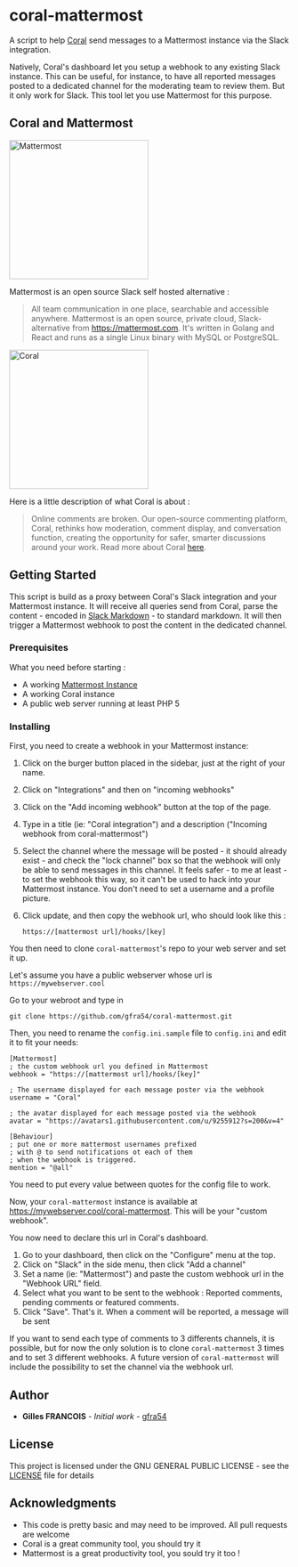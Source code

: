 # coral-mattermost
A script to help [Coral](https://coralproject.net/) send messages to a Mattermost instance via the Slack integration.

Natively, Coral's dashboard let you setup a webhook to any existing Slack instance. This can be useful, for instance, to have all reported messages posted to a dedicated channel for the moderating team to review them. But it only work for Slack. This tool let you use Mattermost for this purpose.

## Coral and Mattermost 

<img src="https://about.mattermost.com/wp-content/uploads/2017/08/Mattermost-Logo-Blue.svg" alt="Mattermost" width="250" />

Mattermost is an open source Slack self hosted alternative :

> All team communication in one place, searchable and accessible anywhere. Mattermost is an open source, private cloud, Slack-alternative from https://mattermost.com. It's written in Golang and React and runs as a single Linux binary with MySQL or PostgreSQL. 

<img src="https://cdn.vox-cdn.com/thumbor/104MCEWzKTgejtBSadMsOq1ZSnE=/0x0:1013x389/1200x0/filters:focal(0x0:1013x389):no_upscale()/cdn.vox-cdn.com/uploads/chorus_asset/file/19184651/Logo_horizontal_color__1_.png" alt="Coral" width="250">

Here is a little description of what Coral is about : 

> Online comments are broken. Our open-source commenting platform, Coral, rethinks how moderation, comment display, and conversation function, creating the opportunity for safer, smarter discussions around your work. Read more about Coral [here](https://coralproject.net/talk).

## Getting Started

This script is build as a proxy between Coral's Slack integration and your Mattermost instance. It will receive all queries send from Coral, parse the content - encoded in [Slack Markdown](https://www.markdownguide.org/tools/slack/) - to standard markdown. It will then trigger a Mattermost webhook to post the content in the dedicated channel.

### Prerequisites

What you need before starting : 

- A working [Mattermost Instance](https://docs.mattermost.com/guides/administrator.html#installing-mattermost) 
- A working Coral instance
- A public web server running at least PHP 5



### Installing

First, you need to create a webhook in your Mattermost instance: 

1. Click on the burger button placed in the sidebar, just at the right of your name.

2. Click on "Integrations" and then on "incoming webhooks"

3.  Click on the "Add incoming webhook" button at the top of the page.

4. Type in a title (ie: "Coral integration") and a description ("Incoming webhook from coral-mattermost")

5. Select the channel where the message will be posted - it should already exist - and check the "lock channel" box so that the webhook will only be able to send messages in this channel. It feels safer - to me at least - to set the webhook this way, so it can't be used to hack into your Mattermost instance. You don't need to set a username and a profile picture.

6. Click update, and then copy the webhook url, who should look like this : 

   ```url
   https://[mattermost url]/hooks/[key]
   ```

   

You then need to clone `coral-mattermost`'s repo to your web server and set it up.

Let's assume you have a public webserver whose url is `https://mywebserver.cool`

Go to your webroot and type in

```shell
git clone https://github.com/gfra54/coral-mattermost.git
```

Then, you need to rename the `config.ini.sample` file to `config.ini` and edit it to fit your needs:

````
[Mattermost]
; the custom webhook url you defined in Mattermost
webhook = "https://[mattermost url]/hooks/[key]"

; The username displayed for each message poster via the webhook
username = "Coral"

; the avatar displayed for each message posted via the webhook 
avatar = "https://avatars1.githubusercontent.com/u/9255912?s=200&v=4"

[Behaviour]
; put one or more mattermost usernames prefixed 
; with @ to send notifications ot each of them
; when the webhook is triggered.
mention = "@all"
````

You need to put every value between quotes for the config file to work.

Now, your `coral-mattermost` instance is available at https://mywebserver.cool/coral-mattermost. This will be your "custom webhook".

You now need to declare this url in Coral's dashboard.

1. Go to your dashboard, then click on the "Configure" menu at the top.
2. Click on "Slack" in the side menu, then click "Add a channel"
3. Set a name (ie: "Mattermost") and paste the custom webhook url in the "Webhook URL" field.
4. Select what you want to be sent to the webhook : Reported comments, pending comments or featured comments.
5. Click "Save". That's it. When a comment will be reported, a message will be sent 

If you want to send each type of comments to 3 differents channels, it is possible, but for now the only solution is to clone `coral-mattermost` 3 times and to set 3 different webhooks. A future version of `coral-mattermost` will include the possibility to set the channel via the webhook url. 

## Author

* **Gilles FRANCOIS** - *Initial work* - [gfra54](https://github.com/gfra54)

## License

This project is licensed under the GNU GENERAL PUBLIC LICENSE - see the [LICENSE](LICENSE) file for details

## Acknowledgments

* This code is pretty basic and may need to be improved. All pull requests are welcome
* Coral is a great community tool, you should try it
* Mattermost is a great productivity tool, you sould try it too !

